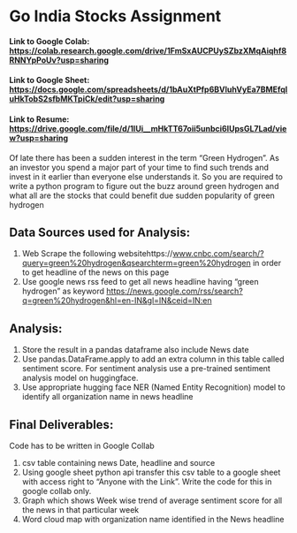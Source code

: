 # Go India Stocks Assignment

#### Link to Google Colab: https://colab.research.google.com/drive/1FmSxAUCPUySZbzXMqAiqhf8RNNYpPoUv?usp=sharing

#### Link to Google Sheet: https://docs.google.com/spreadsheets/d/1bAuXtPfp6BVluhVyEa7BMEfqIuHkTobS2sfbMKTpiCk/edit?usp=sharing

#### Link to Resume: https://drive.google.com/file/d/1lUi__mHkTT67oii5unbci6IUpsGL7Lad/view?usp=sharing

Of late there has been a sudden interest in the term “Green Hydrogen”. As an investor you spend a major
part of your time to find such trends and invest in it earlier than everyone else understands it. So you are
required to write a python program to figure out the buzz around green hydrogen and what all are the
stocks that could benefit due sudden popularity of green hydrogen

## Data Sources used for Analysis:
1. Web Scrape the following websitehttps://www.cnbc.com/search/?query=green%20hydrogen&qsearchterm=green%20hydrogen in order to get headline of the news on this page
2. Use google news rss feed to get all news headline having “green hydrogen” as keyword https://news.google.com/rss/search?q=green%20hydrogen&hl=en-IN&gl=IN&ceid=IN:en
  
## Analysis:
1. Store the result in a pandas dataframe also include News date
2. Use pandas.DataFrame.apply to add an extra column in this table called sentiment score. For sentiment analysis use a pre-trained sentiment analysis model on huggingface.
3. Use appropriate hugging face NER (Named Entity Recognition) model to identify all organization name in news headline
   
## Final Deliverables:
Code has to be written in Google Collab
1. csv table containing news Date, headline and source
2. Using google sheet python api transfer this csv table to a google sheet with access right to “Anyone with the Link”. Write the code for this in google collab only.
3. Graph which shows Week wise trend of average sentiment score for all the news in that particular week
4. Word cloud map with organization name identified in the News headline
   
